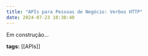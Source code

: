 ```yaml
---
title: "APIs para Pessoas de Negócio: Verbos HTTP"
date: 2024-07-23 18:38:40
---
```


Em construção...


<b>tags:</b> [[APIs]]